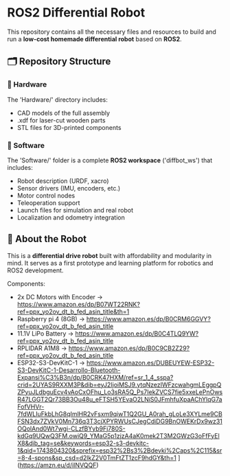 # ROS2 Differential Robot

This repository contains all the necessary files and resources to build and run a **low-cost homemade differential robot** based on **ROS2**.

## 🗂 Repository Structure

### 📁 Hardware

The 'Hardware/' directory includes:
- CAD models of the full assembly
- .xdf for laser-cut wooden parts
- STL files for 3D-printed components

### 📁 Software

The 'Software/' folder is a complete **ROS2 workspace** ('diffbot_ws') that includes:
- Robot description (URDF, xacro)
- Sensor drivers (IMU, encoders, etc.)
- Motor control nodes
- Teleoperation support
- Launch files for simulation and real robot
- Localization and odometry integration

## 🤖 About the Robot

This is a **differential drive robot** built with affordability and modularity in mind. It serves as a first prototype and learning platform for robotics and ROS2 development.

Components:
- 2x DC Motors with Encoder -> https://www.amazon.es/dp/B07WT22RNK?ref=ppx_yo2ov_dt_b_fed_asin_title&th=1
- Raspberry pi 4 (8GB) -> https://www.amazon.es/dp/B0CRM6GGVY?ref=ppx_yo2ov_dt_b_fed_asin_title
- 11.1V LiPo Battery -> https://www.amazon.es/dp/B0C4TLQ9YW?ref=ppx_yo2ov_dt_b_fed_asin_title
- RPLIDAR A1M8 -> https://www.amazon.es/dp/B0C9CB2Z29?ref=ppx_yo2ov_dt_b_fed_asin_title
- ESP32-S3-DevKitC-1 -> https://www.amazon.es/DUBEUYEW-ESP32-S3-DevKitC-1-Desarrollo-Bluetooth-Expansi%C3%B3n/dp/B0CRK47HXM/ref=sr_1_4_sspa?crid=2UYAS9RXXM3P&dib=eyJ2IjoiMSJ9.ytqNzezIWFzcwahgmLEggpQZPyuJLdbguEcv4vAoCxOFhu_Lo3sRA5Q_Ps7IekZVCS7fie5xxeLePnOwsR47LGGT2Qr73BB3Ou48u_eFTSH5YEvaO2LNiS0JFmhfuXpaAChYlqG7aFofVHVr-7fdWLIuFkbLhG8qImlHR2vFsxm9qiwT1Q2GU_A0rah_gLoLe3XYLme9CBFSN3dx7ZVkV0Mn736q3T3cjXPYRWUsCJegCdiDG9BnOWEKrDx9wz31OQolAnd0Wt7wgi-CLzfBYyb9Fj780S-kdGq9UQwQ3FM.owiQ9_YMaG5p1zjzA4aK0mek2T3M2GWzG3oFfFyElX8&dib_tag=se&keywords=esp32-s3-devkitc-1&qid=1743804320&sprefix=esp32%2Bs3%2Bdevki%2Caps%2C115&sr=8-4-spons&sp_csd=d2lkZ2V0TmFtZT1zcF9hdGY&th=1
](https://amzn.eu/d/iINVQQF)
